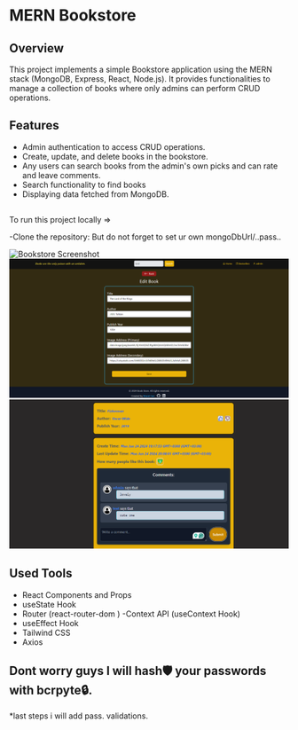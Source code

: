 # MERN Bookstore

## Overview

This project implements a simple Bookstore application using the MERN stack (MongoDB, Express, React, Node.js). It provides functionalities to manage a collection of books where only admins can perform CRUD operations.

## Features

- Admin authentication to access CRUD operations.
- Create, update, and delete books in the bookstore.
- Any users can search books from the admin's own picks and can rate and leave comments.
- Search functionality to find books
- Displaying data fetched from MongoDB.

##

To run this project locally =>

-Clone the repository: But do not forget to set ur own mongoDbUrl/..pass..

![Bookstore Screenshot](frontend/src/assets/Screenshot%202024-07-06%004008.png)
![Bookstore Screenshot](frontend/src/assets/Screenshot%202024-06-24%20190548.png)
![Screenshot](frontend/src/assets/Screenshot%202024-06-24%20200957.png)



## Used Tools
- React Components and Props
- useState Hook
- Router (react-router-dom )
-Context API (useContext Hook)
- useEffect Hook
- Tailwind CSS
- Axios

## Dont worry guys I will hash🛡️ your passwords with bcrpyte🔒. 
*last steps i will add pass. validations.



